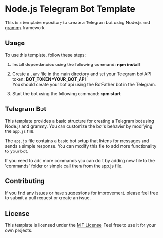 # Node.js Telegram Bot Template

This is a template repository to create a Telegram bot using Node.js and [grammy](https://github.com/grammyjs/grammy) framework.

## Usage

To use this template, follow these steps:

1. Install dependencies using the following command: **npm install**

2. Create a `.env` file in the main directory and set your Telegram bot API token: **BOT_TOKEN=YOUR_BOT_API**  
You should create your bot api using the BotFather bot in the Telegram.  

3. Start the bot using the following command: **npm start**

## Telegram Bot

This template provides a basic structure for creating a Telegram bot using Node.js and grammy. You can customize the bot's behavior by modifying the `app.js` file.

The `app.js` file contains a basic bot setup that listens for messages and sends a simple response. You can modify this file to add more functionality to your bot.

If you need to add more commands you can do it by adding new file to the 'commands' folder or simple call them from the app.js file.

## Contributing

If you find any issues or have suggestions for improvement, please feel free to submit a pull request or create an issue.

## License

This template is licensed under the [MIT License](LICENSE). Feel free to use it for your own projects.
